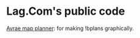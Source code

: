 # Lag.Com's public code

[Avrae map planner](https://lagdotcom.github.io/avrae-map-planner/): for making !bplans graphically.
